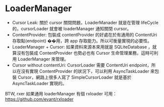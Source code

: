 # LoaderManager

* Cursor Leak: 關於 cursor 關閉問題，LoaderManader 就是在管理 lifeCycle 的，cursorLoader 就會被 loaderManager 通知關閉 cursor。
* ContentProvider: 包裝成 contentProvider 的好處在於有通用的 ContentUri 存取點(endpoint) ��用，跨 app 存取能力。所以可衡量實現的必要性。
* LoaderManager + Cursor: 如果資料來源本來用就是 SQLiteDatabase ，就算沒有包裝成 ContentProvider 也勢必也有 Cursor 生命管理業務，這時可利用 LoaderManager 來管理。
* Cursor without contentUri: CursorLoader 需要 ContentUri endpoint，所以在沒有實現 ContentProvider 的狀況下，可以利用 AsyncTaskLoader 來包裝 Cursor，網路上很多人寫了 SimpleCursorLoader 就是基於 AsyncTaskLoader 實現的。

BTW, rxer 如果通用 loaderManager 有個 rxloader 可用： https://github.com/evant/rxloader
